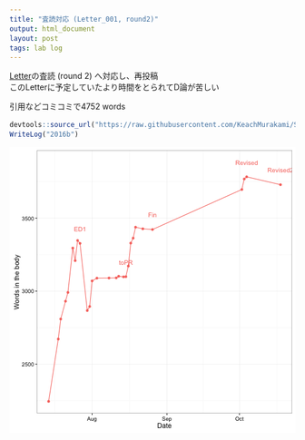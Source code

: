 ```yaml
---
title: "査読対応 (Letter_001, round2)"
output: html_document
layout: post
tags: lab log
---
```


[Letter](https://keachmurakami.github.io/2016/09/28/Pub2016b.html)の査読 (round 2) へ対応し、再投稿  
このLetterに予定していたより時間をとられてD論が苦しい  

引用などコミコミで4752 words  

```r
devtools::source_url("https://raw.githubusercontent.com/KeachMurakami/Sources/master/MyData/WriteLog.R")
WriteLog("2016b")
```

![plot of chunk unnamed-chunk-1](/figure/source/2016-10-18-Pub2016b/unnamed-chunk-1-1.png)
